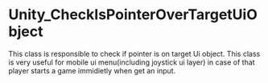 # Unity_CheckIsPointerOverTargetUiObject
This class is responsible to check if pointer is on target Ui object.
This class is very useful for mobile ui menu(including joystick ui layer) in case of that player starts a game immidietly when get an input.
